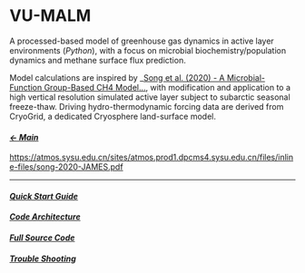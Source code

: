 # VU-MALM

A processed-based model of greenhouse gas dynamics in active layer environments (_Python_), with a focus on microbial biochemistry/population dynamics and methane surface flux prediction. 

Model calculations are inspired by _[Song et al. (2020) - A Microbial-Function Group-Based CH4 Model...](https://atmos.sysu.edu.cn/sites/atmos.prod1.dpcms4.sysu.edu.cn/files/inline-files/song-2020-JAMES.pdf), with modification and application to a high vertical resolution simulated active layer subject to subarctic seasonal freeze-thaw. Driving hydro-thermodynamic forcing data are derived from CryoGrid, a dedicated Cryosphere land-surface model.

#### _[&larr; Main](index.md)_

https://atmos.sysu.edu.cn/sites/atmos.prod1.dpcms4.sysu.edu.cn/files/inline-files/song-2020-JAMES.pdf

---

#### _[Quick Start Guide](quick_start_guide.md)_

#### _[Code Architecture](code_architecture.md)_

#### _[Full Source Code](https://github.com/jeremyaemmett/VU-MALM)_

#### _[Trouble Shooting](trouble_shooting.md)_
